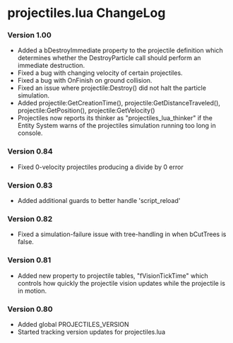 # projectiles.lua ChangeLog

### Version 1.00
- Added a bDestroyImmediate property to the projectile definition which determines whether the DestroyParticle call should perform an immediate destruction.
- Fixed a bug with changing velocity of certain projectiles.
- Fixed a bug with OnFinish on ground collision.
- Fixed an issue where projectile:Destroy() did not halt the particle simulation.
- Added projectile:GetCreationTime(), projectile:GetDistanceTraveled(), projectile:GetPosition(), projectile:GetVelocity()
- Projectiles now reports its thinker as "projectiles_lua_thinker" if the Entity System warns of the projectiles simulation running too long in console.

### Version 0.84
- Fixed 0-velocity projectiles producing a divide by 0 error

### Version 0.83
- Added additional guards to better handle 'script_reload' 

### Version 0.82
- Fixed a simulation-failure issue with tree-handling in when bCutTrees is false.

### Version 0.81
- Added new property to projectile tables, "fVisionTickTime" which controls how quickly the projectile vision updates while the projectile is in motion.

### Version 0.80
- Added global PROJECTILES_VERSION
- Started tracking version updates for projectiles.lua